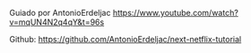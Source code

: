 Guiado por AntonioErdeljac
https://www.youtube.com/watch?v=mqUN4N2q4qY&t=96s

Github:
https://github.com/AntonioErdeljac/next-netflix-tutorial
